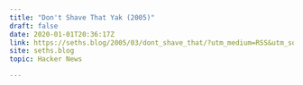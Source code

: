 ```yaml
---
title: "Don't Shave That Yak (2005)"
draft: false
date: 2020-01-01T20:36:17Z
link: https://seths.blog/2005/03/dont_shave_that/?utm_medium=RSS&utm_source=hune
site: seths.blog
topic: Hacker News  

---
```

